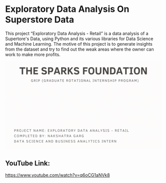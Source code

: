 # Exploratory Data Analysis On Superstore Data
This project “Exploratory Data Analysis - Retail” is a data analysis of a Supertore's Data, using Python and its various libraries for Data Science and Machine Learning.
The motive of this project is to generate insights from the dataset and try to find out the weak areas where the owner can work to make more profits.

![](https://github.com/nakshatra-garg/EDA-On-Superstore-Data/blob/main/The%20Sparks%20Foundation.gif)

## YouTube Link:
https://www.youtube.com/watch?v=q6oCG1aNVk8
